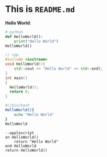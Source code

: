 # This is `README.md`
**Hello World**:
```py
# python
def HelloWorld():
    print("Hello World")
HelloWorld()
```

```cpp
// cpp
#include <iostream>
void HelloWorld(){
    std::cout << "Hello World" << std::endl;
}
int main()
{
  HelloWorld();
  return 0;
}
```

```sh
#!/bin/bash
HelloWorld(){
    echo "Hello World"
}
HelloWorld
```

```applescript
--applescript
on HelloWorld()
	return "Hello World"
end HelloWorld
return HelloWorld()
```
